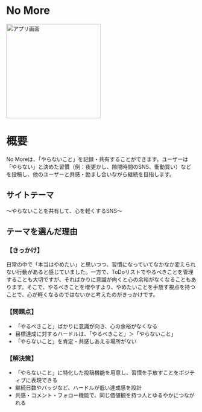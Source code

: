 # No More
<img src="https://github.com/user-attachments/assets/b01a551a-f016-43c4-bb51-6e2ab1af5dd8" alt="アプリ画面" width="250">

# 概要
No Moreは、「やらないこと」を記録・共有することができます。ユーザーは「やらない」と決めた習慣（例：夜更かし、隙間時間のSNS、衝動買い）などを投稿し、他のユーザーと共感・励まし合いながら継続を目指します。

## サイトテーマ
〜やらないことを共有して、心を軽くするSNS〜

## テーマを選んだ理由

### 【きっかけ】
日常の中で「本当はやめたい」と思いつつ、習慣になっていてなかなか変えられない行動があると感じていました。一方で、ToDoリストでやるべきことを管理することも大切ですが、そればかりに意識が向くと心の余裕がなくなることもあります。そこで、やるべきことを増やすより、やめたいことを手放す視点を持つことで、心が軽くなるのではないかと考えたのがきっかけです。

### 【問題点】
* 「やるべきこと」ばかりに意識が向き、心の余裕がなくなる
* 目標達成に対するハードルは、「やるべきこと」＞「やらないこと」
* 「やらないこと」を肯定・共感しあえる場所がない

### 【解決策】
* 「やらないこと」に特化した投稿機能を用意し、習慣を手放すことをポジティブに表現できる
* 継続日数やバッジなど、ハードルが低い達成感を設計
* 共感・コメント・フォロー機能で、同じ価値観を持つ人とゆるやかにつながれる
